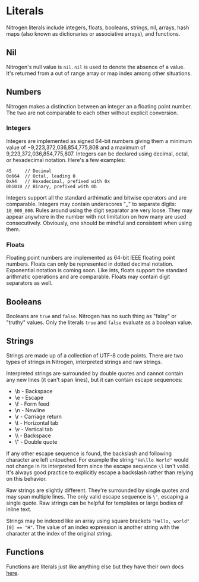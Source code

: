 # Literals

Nitrogen literals include integers, floats, booleans, strings, nil, arrays, hash
maps (also known as dictionaries or associative arrays), and functions.

## Nil

Nitrogen's null value is `nil`. `nil` is used to denote the absence of a value.
It's returned from a out of range array or map index among other situations.

## Numbers

Nitrogen makes a distinction between an integer an a floating point number. The
two are not comparable to each other without explicit conversion.

### Integers

Integers are implemented as signed 64-bit numbers giving them a minimum value of
−9,223,372,036,854,775,808 and a maximum of 9,223,372,036,854,775,807. Integers
can be declared using decimal, octal, or hexadecimal notation. Here's a few
examples:

```
45     // Decimal
0o664  // Octal, leading 0
0xA4   // Hexadecimal, prefixed with 0x
0b1010 // Binary, prefixed with 0b
```

Integers support all the standard arthimatic and bitwise operators and are
comparable. Integers may contain underscores "_" to separate digits:
`10_000_000`. Rules around using the digit separator are very loose. They may
appear anywhere in the number with not limitation on how many are used
consecutively. Obviously, one should be mindful and consistent when using them.

### Floats

Floating point numbers are implemented as 64-bit IEEE floating point numbers.
Floats can only be represented in dotted decimal notation. Exponential notation
is coming soon. Like ints, floats support the standard arithmatic operations and
are comparable. Floats may contain digit separators as well.

## Booleans

Booleans are `true` and `false`. Nitrogen has no such thing as "falsy" or
"truthy" values. Only the literals `true` and `false` evaluate as a boolean
value.

## Strings

Strings are made up of a collection of UTF-8 code points. There are two types of
strings in Nitrogen, interpreted strings and raw strings.

Interpreted strings are surrounded by double quotes and cannot contain any new
lines (it can't span lines), but it can contain escape sequences:

- \b - Backspace
- \e - Escape
- \f - Form feed
- \n - Newline
- \r - Carriage return
- \t - Horizontal tab
- \v - Vertical tab
- \\\\ - Backspace
- \\" - Double quote

If any other escape sequence is found, the backslash and following character are
left untouched. For example the string `"He\llo World"` would not change in its
interpreted form since the escape sequence `\l` isn't valid. It's always good
practice to explicitly escape a backslash rather than relying on this behavior.

Raw strings are slightly different. They're surrounded by single quotes and may
span multiple lines. The only valid escape sequence is `\'`, escaping a single
quote. Raw strings can be helpful for templates or large bodies of inline text.

Strings may be indexed like an array using square brackets `"Hello, world"[0] ==
"H"`. The value of an index expression is another string with the character at
the index of the original string.

## Functions

Functions are literals just like anything else but they have their own docs
[here](functions.md).

